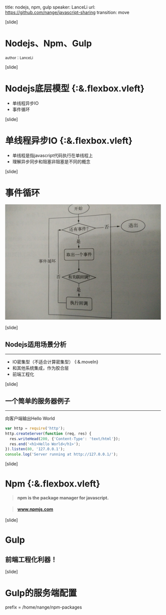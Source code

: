 title: nodejs, npm, gulp
speaker: LanceLi
url: https://github.com/nange/javascript-sharing
transition: move


[slide]

# Nodejs、Npm、Gulp
<small>author：LanceLi</small>


[slide]

# Nodejs底层模型 {:&.flexbox.vleft}

* 单线程异步IO
* 事件循环


[slide]

# 单线程异步IO {:&.flexbox.vleft}

* 单线程是指javascript代码执行在单线程上
* 理解异步同步和阻塞非阻塞是不同的概念


[slide]

# 事件循环
<img src="/event-loop.jpg">


[slide]

## Nodejs适用场景分析
----
* IO密集型（不适合计算密集型） {:&.moveIn}
* 和其他系统集成，作为胶合层
* 前端工程化


[slide]

## 一个简单的服务器例子
----
向客户端输出Hello World
```javascript
var http = require('http');
http.createServer(function (req, res) {
  res.writeHead(200, {'Content-Type': 'text/html'});
  res.end('<h1>Hello World</h1>');
}).listen(80, '127.0.0.1');
console.log('Server running at http://127.0.0.1/');
```


[slide]

# Npm {:&.flexbox.vleft}

>#### npm is the package manager for javascript.

>#### www.npmjs.com


[slide]

# Gulp
## 前端工程化利器！


[slide]
# Gulp的服务端配置

prefix = /home/nange/npm-packages
